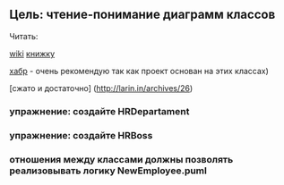 


## Цель: чтение-понимание диаграмм классов

Читать:

[wiki](https://ru.wikipedia.org/wiki/%D0%94%D0%B8%D0%B0%D0%B3%D1%80%D0%B0%D0%BC%D0%BC%D0%B0_%D0%BA%D0%BB%D0%B0%D1%81%D1%81%D0%BE%D0%B2)
[книжку](http://book.uml3.ru/sec_3_3)

[хабр](https://habrahabr.ru/post/150041/) - очень рекомендую так как проект основан на этих классах)

[сжато и достаточно] (http://larin.in/archives/26)



### упражнение: создайте HRDepartament
### упражнение: создайте HRBoss
### отношения между классами должны позволять реализовывать логику NewEmployee.puml




